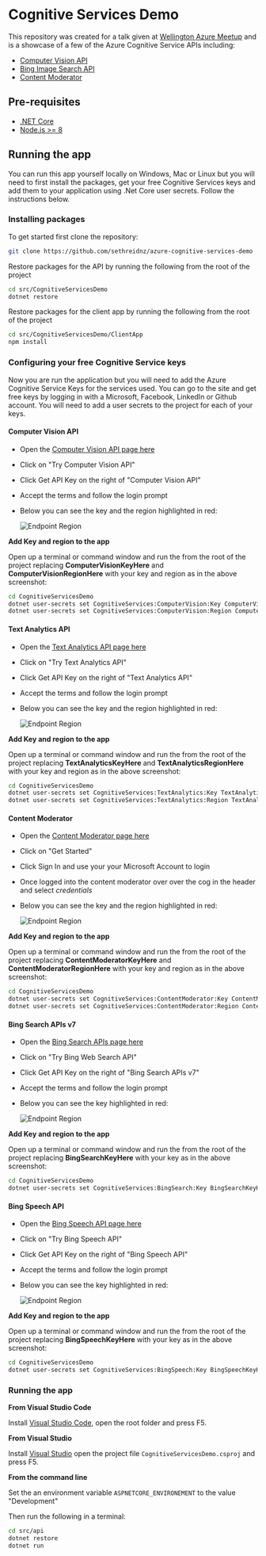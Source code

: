 # Cognitive Services Demo

This repository was created for a talk given at [Wellington Azure Meetup](https://www.meetup.com/Wellington-Azure-Lunchtime-Meetup/events/248149753/) and is a showcase of a few of the Azure Cognitive Service APIs including:

- [Computer Vision API](https://docs.microsoft.com/en-us/azure/cognitive-services/computer-vision/home)
- [Bing Image Search API](https://docs.microsoft.com/en-us/azure/cognitive-services/bing-image-search/overview)
- [Content Moderator](https://azure.microsoft.com/en-us/services/cognitive-services/content-moderator)

## Pre-requisites

- [.NET Core](https://www.microsoft.com/net/learn/get-started/windows)
- [Node.js >= 8](https://nodejs.org/en/)

## Running the app

You can run this app yourself locally on Windows, Mac or Linux but you will need to first install the packages, get your free Cognitive Services keys and add them to your application using .Net Core user secrets. Follow the instructions below.

### Installing packages

To get started first clone the repository:

``` bash
git clone https://github.com/sethreidnz/azure-cognitive-services-demo
```

Restore packages for the API by running the following from the root of the project

``` bash
cd src/CognitiveServicesDemo
dotnet restore
```

Restore packages for the client app by running the following from the root of the project

``` bash
cd src/CognitiveServicesDemo/ClientApp
npm install
``` 

### Configuring your free Cognitive Service keys

Now you are run the application but you will need to add the Azure Cognitive Service Keys for the services used. You can go to the site and get free keys by logging in with a Microsoft, Facebook, LinkedIn or Github account. You will need to add a user secrets to the project for each of your keys.

#### Computer Vision API

- Open the [Computer Vision API page here](https://azure.microsoft.com/en-us/services/cognitive-services/computer-vision/)
- Click on "Try Computer Vision API"
- Click Get API Key on the right of "Computer Vision API"
- Accept the terms and follow the login prompt
- Below you can see the key and the region highlighted in red:

  ![Endpoint Region](/images/ComputerVisionApiKey.JPG)

**Add Key and region to the app**

Open up a terminal or command window and run the from the root of the project replacing **ComputerVisionKeyHere** and **ComputerVisionRegionHere** with your key and region as in the above screenshot:

``` bash
cd CognitiveServicesDemo
dotnet user-secrets set CognitiveServices:ComputerVision:Key ComputerVisionKeyHere
dotnet user-secrets set CognitiveServices:ComputerVision:Region ComputerVisionRegionHere
```

#### Text Analytics API

- Open the [Text Analytics API page here](https://azure.microsoft.com/en-us/services/cognitive-services/computer-vision/)
- Click on "Try Text Analytics API"
- Click Get API Key on the right of "Text Analytics API"
- Accept the terms and follow the login prompt
- Below you can see the key and the region highlighted in red:

  ![Endpoint Region](/images/TextAnalyticsKey.JPG)

**Add Key and region to the app**

Open up a terminal or command window and run the from the root of the project replacing **TextAnalyticsKeyHere** and **TextAnalyticsRegionHere** with your key and region as in the above screenshot:

``` bash
cd CognitiveServicesDemo
dotnet user-secrets set CognitiveServices:TextAnalytics:Key TextAnalyticsKeyHere
dotnet user-secrets set CognitiveServices:TextAnalytics:Region TextAnalyticsRegionHere
```

#### Content Moderator

- Open the [Content Moderator page here](https://azure.microsoft.com/en-us/services/cognitive-services/content-moderator/)
- Click on "Get Started"
- Click Sign In and use your your Microsoft Account to login
- Once logged into the content moderator over over the cog in the header and select *credentials*
- Below you can see the key and the region highlighted in red:

  ![Endpoint Region](/images/ContentModeratorKey.JPG)

**Add Key and region to the app**

Open up a terminal or command window and run the from the root of the project replacing **ContentModeratorKeyHere** and **ContentModeratorRegionHere** with your key and region as in the above screenshot:

``` bash
cd CognitiveServicesDemo
dotnet user-secrets set CognitiveServices:ContentModerator:Key ContentModeratorKeyHere
dotnet user-secrets set CognitiveServices:ContentModerator:Region ContentModeratorRegionHere
```

#### Bing Search APIs v7

- Open the [Bing Search APIs page here](https://azure.microsoft.com/en-us/services/cognitive-services/bing-web-search-api/)
- Click on "Try Bing Web Search API"
- Click Get API Key on the right of "Bing Search APIs v7"
- Accept the terms and follow the login prompt
- Below you can see the key highlighted in red:

  ![Endpoint Region](/images/BingSearchApiKey.JPG)

**Add Key and region to the app**

Open up a terminal or command window and run the from the root of the project replacing **BingSearchKeyHere** with your key as in the above screenshot:

``` bash
cd CognitiveServicesDemo
dotnet user-secrets set CognitiveServices:BingSearch:Key BingSearchKeyHere
```

#### Bing Speech API

- Open the [Bing Speech API page here](https://azure.microsoft.com/en-us/services/cognitive-services/speech/)
- Click on "Try Bing Speech API"
- Click Get API Key on the right of "Bing Speech API"
- Accept the terms and follow the login prompt
- Below you can see the key highlighted in red:

  ![Endpoint Region](/images/BingSearchApiKey.JPG)

**Add Key and region to the app**

Open up a terminal or command window and run the from the root of the project replacing **BingSpeechKeyHere** with your key as in the above screenshot:

``` bash
cd CognitiveServicesDemo
dotnet user-secrets set CognitiveServices:BingSpeech:Key BingSpeechKeyHere
```

### Running the app

**From Visual Studio Code**

Install [Visual Studio Code](https://code.visualstudio.com), open the root folder and press F5.

**From Visual Studio**

Install [Visual Studio](https://visualstudio.com) open the project file `CognitiveServicesDemo.csproj` and press F5.

**From the command line**

Set the an environment variable `ASPNETCORE_ENVIRONEMENT` to the value "Development"

Then run the following in a terminal:

``` bash
cd src/api
dotnet restore
dotnet run
```

